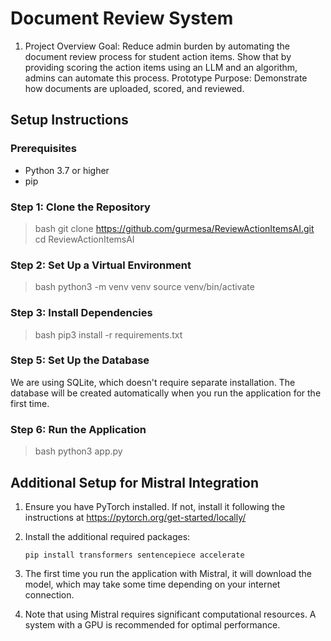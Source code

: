 # Document Review System

1. Project Overview
Goal: Reduce admin burden by automating the document review process for student action items. Show that by providing scoring the action items using an LLM and an algorithm, admins can automate this process. 
Prototype Purpose: Demonstrate how documents are uploaded, scored, and reviewed.


## Setup Instructions 

### Prerequisites

- Python 3.7 or higher
- pip 

### Step 1: Clone the Repository
>bash
git clone https://github.com/gurmesa/ReviewActionItemsAI.git
> cd ReviewActionItemsAI

### Step 2: Set Up a Virtual Environment
>bash
python3 -m venv venv
source venv/bin/activate

### Step 3: Install Dependencies
>bash
pip3 install -r requirements.txt

### Step 5: Set Up the Database

We are using SQLite, which doesn't require separate installation. The database will be created automatically when you run the application for the first time.

### Step 6: Run the Application
>bash
python3 app.py

## Additional Setup for Mistral Integration

1. Ensure you have PyTorch installed. If not, install it following the instructions at https://pytorch.org/get-started/locally/

2. Install the additional required packages:
   ```
   pip install transformers sentencepiece accelerate
   ```

3. The first time you run the application with Mistral, it will download the model, which may take some time depending on your internet connection.

4. Note that using Mistral requires significant computational resources. A system with a GPU is recommended for optimal performance.
